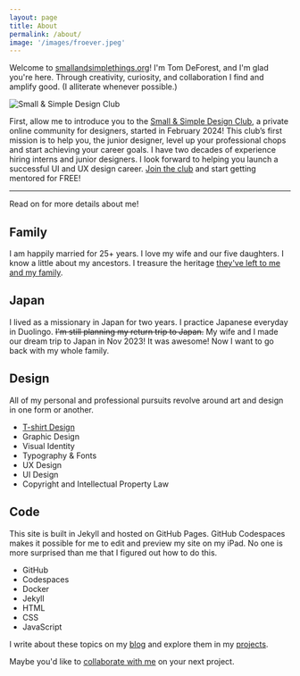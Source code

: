 ```yaml
---
layout: page
title: About
permalink: /about/
image: '/images/froever.jpeg'
---
```


Welcome to [smallandsimplethings.org](https://www.smallandsimplethings.org)! I'm Tom DeForest, and I'm glad you're here. Through creativity, curiosity, and collaboration I find and amplify good. (I alliterate whenever possible.)

![Small & Simple Design Club]({{site.baseurl}}/images/design-club-membership@2x.png)

First, allow me to introduce you to the [Small & Simple Design Club](https://discord.gg/uTUUXN6djc), a private online community for designers, started in February 2024! This club’s first mission is to help you, the junior designer, level up your professional chops and start achieving your career goals. I have two decades of experience hiring interns and junior designers. I look forward to helping you launch a successful UI and UX design career. [Join the club](https://discord.gg/uTUUXN6djc) and start getting mentored for FREE!

----

Read on for more details about me!

<div class="container animate">
    <div class="row">
        <div class="col col-4 col-w-6 col-t-12">
            <h2>Family</h2>
            <p>I am happily married for 25+ years. I love my wife and our five daughters. I know a little about my ancestors. I treasure the heritage <a href="/project/a-walloon-family-in-america">they've left to me and my family</a>.</p>
        </div>
        <div class="col col-4 col-w-6 col-t-12">
            <h2>Japan</h2>
            <p>I lived as a missionary in Japan for two years. I practice Japanese everyday in Duolingo. <strike>I'm still planning my return trip to Japan.</strike> My wife and I made our dream trip to Japan in Nov 2023! It was awesome! Now I want to go back with my whole family.</p>
        </div>
    </div>
    <div class="row">
        <div class="col col-4 col-w-6 col-t-12">
            <h2>Design</h2>
            <p>All of my personal and professional pursuits revolve around art and design in one form or another.</p>
            <ul>
                <li><a href="{{site.baseurl}}/project/shirt-design">T-shirt Design</a></li>
                <li>Graphic Design</li>
                <li>Visual Identity</li>
                <li>Typography & Fonts</li>
                <li>UX Design</li>
                <li>UI Design</li>
                <li>Copyright and Intellectual Property Law</li>
            </ul>
        </div>
        <div class="col col-4 col-w-6 col-t-12">
            <h2>Code</h2>
            <p>This site is built in Jekyll and hosted on GitHub Pages. GitHub Codespaces makes it possible for me to edit and preview my site on my iPad. No one is more surprised than me that I figured out how to do this.</p>
            <ul>
                <li>GitHub</li>
                <li>Codespaces</li>
                <li>Docker</li>
                <li>Jekyll</li>
                <li>HTML</li>
                <li>CSS</li>
                <li>JavaScript</li>
            </ul>
        </div>
    </div>
</div>

I write about these topics on my [blog]({{site.baseurl}}/blog/) and explore them in my [projects]({{site.baseurl}}/projects/).

Maybe you'd like to [collaborate with me](mailto:hi@smallandsimplethings.org) on your next project.